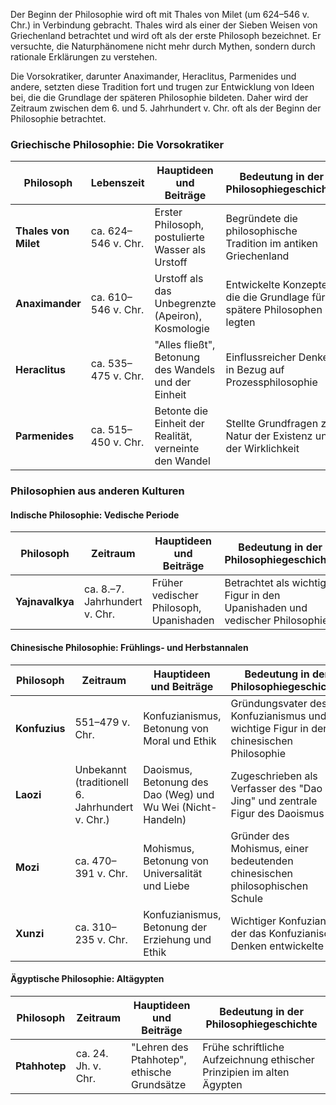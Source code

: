 
Der Beginn der Philosophie wird oft mit Thales von Milet (um 624–546 v. Chr.) in Verbindung gebracht. Thales wird als einer der Sieben Weisen von Griechenland betrachtet und wird oft als der erste Philosoph bezeichnet. Er versuchte, die Naturphänomene nicht mehr durch Mythen, sondern durch rationale Erklärungen zu verstehen.

Die Vorsokratiker, darunter Anaximander, Heraclitus, Parmenides und andere, setzten diese Tradition fort und trugen zur Entwicklung von Ideen bei, die die Grundlage der späteren Philosophie bildeten. Daher wird der Zeitraum zwischen dem 6. und 5. Jahrhundert v. Chr. oft als der Beginn der Philosophie betrachtet.

### Griechische Philosophie: Die Vorsokratiker

| Philosoph          | Lebenszeit            | Hauptideen und Beiträge                             | Bedeutung in der Philosophiegeschichte                    |
| ------------------- | --------------------- | --------------------------------------------------- | -------------------------------------------------------- |
| **Thales von Milet**| ca. 624–546 v. Chr.   | Erster Philosoph, postulierte Wasser als Urstoff    | Begründete die philosophische Tradition im antiken Griechenland  |
| **Anaximander**     | ca. 610–546 v. Chr.   | Urstoff als das Unbegrenzte (Apeiron), Kosmologie   | Entwickelte Konzepte, die die Grundlage für spätere Philosophen legten |
| **Heraclitus**      | ca. 535–475 v. Chr.   | "Alles fließt", Betonung des Wandels und der Einheit | Einflussreicher Denker in Bezug auf Prozessphilosophie      |
| **Parmenides**      | ca. 515–450 v. Chr.   | Betonte die Einheit der Realität, verneinte den Wandel | Stellte Grundfragen zur Natur der Existenz und der Wirklichkeit |

### Philosophien aus anderen Kulturen

#### Indische Philosophie: Vedische Periode

| Philosoph          | Zeitraum            | Hauptideen und Beiträge                             | Bedeutung in der Philosophiegeschichte                    |
| ------------------- | ------------------- | --------------------------------------------------- | -------------------------------------------------------- |
| **Yajnavalkya**     | ca. 8.–7. Jahrhundert v. Chr. | Früher vedischer Philosoph, Upanishaden             | Betrachtet als wichtige Figur in den Upanishaden und vedischer Philosophie |

#### Chinesische Philosophie: Frühlings- und Herbstannalen

| Philosoph          | Zeitraum            | Hauptideen und Beiträge                             | Bedeutung in der Philosophiegeschichte                    |
| ------------------- | ------------------- | --------------------------------------------------- | -------------------------------------------------------- |
| **Konfuzius**       | 551–479 v. Chr.     | Konfuzianismus, Betonung von Moral und Ethik        | Gründungsvater des Konfuzianismus und wichtige Figur in der chinesischen Philosophie |
| **Laozi**           | Unbekannt (traditionell 6. Jahrhundert v. Chr.) | Daoismus, Betonung des Dao (Weg) und Wu Wei (Nicht-Handeln) | Zugeschrieben als Verfasser des "Dao De Jing" und zentrale Figur des Daoismus |
| **Mozi**            | ca. 470–391 v. Chr. | Mohismus, Betonung von Universalität und Liebe      | Gründer des Mohismus, einer bedeutenden chinesischen philosophischen Schule |
| **Xunzi**           | ca. 310–235 v. Chr. | Konfuzianismus, Betonung der Erziehung und Ethik    | Wichtiger Konfuzianer, der das Konfuzianische Denken entwickelte |

#### Ägyptische Philosophie: Altägypten

| Philosoph          | Zeitraum            | Hauptideen und Beiträge                             | Bedeutung in der Philosophiegeschichte                    |
| ------------------- | ------------------- | --------------------------------------------------- | -------------------------------------------------------- |
| **Ptahhotep**       | ca. 24. Jh. v. Chr. | "Lehren des Ptahhotep", ethische Grundsätze         | Frühe schriftliche Aufzeichnung ethischer Prinzipien im alten Ägypten |


